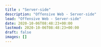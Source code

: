 ```yaml
---
title : "Server-side"
description: "Offensive Web - Server-side"
lead: "Offensive Web - Server-side"
date: 2020-10-06T08:48:23+00:00
lastmod: 2020-10-06T08:48:23+00:00
draft: false
images: []
---
```

